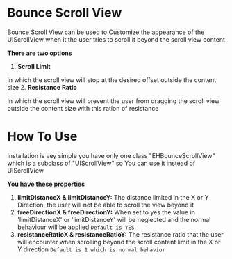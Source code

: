 Bounce Scroll View
================

Bounce Scroll View can be used to Customize the appearance of the UIScrollView when it the user tries to scroll it beyond the scroll view content

**There are two options**

1. **Scroll Limit**

  In which the scroll view will stop at the desired offset outside the content size
2. **Resistance Ratio** 

  In which the scroll view will prevent the user from dragging the scroll view outside the content size with this ration of resistance



# How To Use

Installation is vey simple you have only one class "EHBounceScrollView" which is a subclass of "UIScrollView" so You can use it instead of UIScrollView

**You have these properties**

1. **limitDistanceX & limitDistanceY:** The distance limited in the X or Y Direction, the user will not be able to scroll the view beyond it
2. **freeDirectionX & freeDirectionY:** When set to yes the value in 'limitDistanceX' or 'limitDistanceY' will be neglected and the normal behaviour will be applied `Default is YES`
3. **resistanceRatioX & resistanceRatioY:** The resistance ratio that the user will encounter when scrolling beyond the scroll content limit in the X or Y direction `Default is 1 which is normal behavior`

